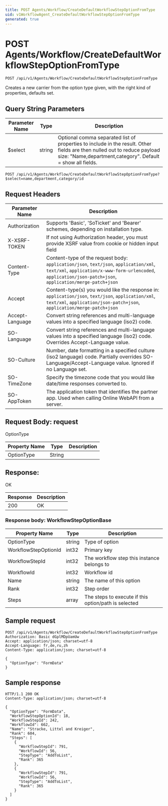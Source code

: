 ```yaml
---
title: POST Agents/Workflow/CreateDefaultWorkflowStepOptionFromType
uid: v1WorkflowAgent_CreateDefaultWorkflowStepOptionFromType
generated: true
---
```


# POST Agents/Workflow/CreateDefaultWorkflowStepOptionFromType

```http
POST /api/v1/Agents/Workflow/CreateDefaultWorkflowStepOptionFromType
```

Creates a new carrier from the option type given, with the right kind of properties, defaults set.







## Query String Parameters

| Parameter Name | Type |  Description |
|----------------|------|--------------|
| $select | string |  Optional comma separated list of properties to include in the result. Other fields are then nulled out to reduce payload size: "Name,department,category". Default = show all fields. |

```http
POST /api/v1/Agents/Workflow/CreateDefaultWorkflowStepOptionFromType?$select=name,department,category/id
```


## Request Headers

| Parameter Name | Description |
|----------------|-------------|
| Authorization  | Supports 'Basic', 'SoTicket' and 'Bearer' schemes, depending on installation type. |
| X-XSRF-TOKEN   | If not using Authorization header, you must provide XSRF value from cookie or hidden input field |
| Content-Type | Content-type of the request body: `application/json`, `text/json`, `application/xml`, `text/xml`, `application/x-www-form-urlencoded`, `application/json-patch+json`, `application/merge-patch+json` |
| Accept         | Content-type(s) you would like the response in: `application/json`, `text/json`, `application/xml`, `text/xml`, `application/json-patch+json`, `application/merge-patch+json` |
| Accept-Language | Convert string references and multi-language values into a specified language (iso2) code. |
| SO-Language | Convert string references and multi-language values into a specified language (iso2) code. Overrides Accept-Language value. |
| SO-Culture | Number, date formatting in a specified culture (iso2 language) code. Partially overrides SO-Language/Accept-Language value. Ignored if no Language set. |
| SO-TimeZone | Specify the timezone code that you would like date/time responses converted to. |
| SO-AppToken | The application token that identifies the partner app. Used when calling Online WebAPI from a server. |

## Request Body: request 

OptionType 

| Property Name | Type |  Description |
|----------------|------|--------------|
| OptionType | String |  |

## Response:

OK

| Response | Description |
|----------------|-------------|
| 200 | OK |

### Response body: WorkflowStepOptionBase

| Property Name | Type |  Description |
|----------------|------|--------------|
| OptionType | string | Type of option |
| WorkflowStepOptionId | int32 | Primary key |
| WorkflowStepId | int32 | The workflow step this instance belongs to |
| WorkflowId | int32 | Workflow id |
| Name | string | The name of this option |
| Rank | int32 | Step order |
| Steps | array | The steps to execute if this option/path is selected |

## Sample request

```http!
POST /api/v1/Agents/Workflow/CreateDefaultWorkflowStepOptionFromType
Authorization: Basic dGplMDpUamUw
Accept: application/json; charset=utf-8
Accept-Language: fr,de,ru,zh
Content-Type: application/json; charset=utf-8

{
  "OptionType": "FormData"
}
```

## Sample response

```http_
HTTP/1.1 200 OK
Content-Type: application/json; charset=utf-8

{
  "OptionType": "FormData",
  "WorkflowStepOptionId": 18,
  "WorkflowStepId": 242,
  "WorkflowId": 662,
  "Name": "Stracke, Littel and Kreiger",
  "Rank": 604,
  "Steps": [
    {
      "WorkflowStepId": 791,
      "WorkflowId": 56,
      "StepType": "AddToList",
      "Rank": 365
    },
    {
      "WorkflowStepId": 791,
      "WorkflowId": 56,
      "StepType": "AddToList",
      "Rank": 365
    }
  ]
}
```